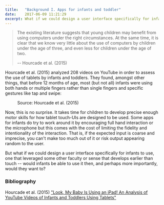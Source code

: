 ```yaml
---
title:   "Background I. Apps for infants and toddler"
date:    2017-06-09 11:21:29
excerpt: What if we could design a user interface specifically for infants?
---
```


> The existing literature suggests that young children may benefit from using
> computers under the right circumstances. At the same time, it is clear that
> we know very little about the use of computers by children under the age of
> three, and even less for children under the age of two.
>
> -- Hourcade et al. (2015)


Hourcade et al. (2015) analyzed 208 videos on YouTube in order to assess
the use of tablets by infants and toddlers. They found, amongst other things,
that before 12 months of age, most (but not all) infants were using both
hands or multiple fingers rather than single fingers and specific gestures
like tap and swipe:

<figure>
  <img src="{{ site.url }}{{ site.baseurl }}/assets/images/hourcade-2015-hands-or-fingers.jpg" alt="">
  <figcaption>Source: Hourcade et al. (2015)</figcaption>
</figure>

Now, this is no surprise. It takes time for children to develop precise
enough motor skills for how tablet touch-UIs are designed to be used. Some
apps for infants do try to work around it by encouraging full hand
interaction or the microphone but this comes with the cost of limiting the
fidelity and intentionality of the interaction. That is, if the expected
input is coarse and imprecise, you can't make too much out of it or risk
output appearing random to the user.

But what if we could design a user interface specifically for infants to use,
one that leveraged some other faculty or sense that develops earlier than
touch -- would infants be able to use it then, and perhaps more importantly,
would they want to?

### Bibliography
Hourcade et al. (2015) ["Look, My Baby Is Using an iPad! An Analysis of YouTube Videos of Infants and Toddlers Using Tablets"](http://doi.acm.org/10.1145/2702123.2702266)

